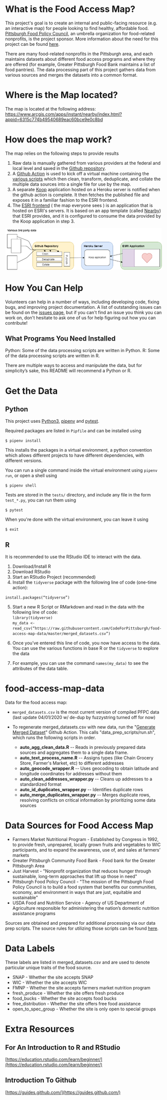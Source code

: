 # What is the Food Access Map?
This project's goal is to create an internal and public-facing resource (e.g. an interactive map) for people looking to find healthy, affordable food. [Pittsburgh Food Policy Council](https://www.pittsburghfoodpolicy.org), an umbrella organization for food-related nonprofits, is the project sponsor. More information about the need for this project can be found [here](https://docs.google.com/presentation/d/1hk3n8cwbKtqxZjHni3JJlvjSSUeCv4dbVIdjq3FiTp8/edit#slide=id.g58c466d72b_0_179).

There are many food-related nonprofits in the Pittsburgh area, and each maintains datasets about different food access programs and where they are offered (for example, Greater Pittsburgh Food Bank maintains a list of food pantries). The data processing part of this project gathers data from various sources and merges the datasets into a common format.

# Where is the Map located?

The map is located at the following address:
https://www.arcgis.com/apps/instant/nearby/index.html?appid=6315c774b49540689eac60bce9e0c8bd

# How does the map work?

The map relies on the following steps to provide results

1. Raw data is manually gathered from various providers at the federal and local level and saved in the [Github repository](https://github.com/CodeForPittsburgh/food-access-map-data).
2. A [Github Action](https://github.com/CodeForPittsburgh/food-access-map-data/actions) is used to kick off a virtual machine containing the [various scripts](https://github.com/CodeForPittsburgh/food-access-map-data/tree/master/data_prep_scripts) which then clean, transform, deduplicate, and collate the multiple  data sources into a single file for use by the map.
3. A separate [Koop](https://koopjs.github.io/) application hosted on a Heroku server is notified when the github action is complete.  It then fetches the published file and exposes it in a familiar fashion to the ESRI frontend.
4. The [ESRI frontend](https://www.arcgis.com/apps/instant/nearby/index.html?appid=6315c774b49540689eac60bce9e0c8bd) ( the map everyone sees ) is an application that is hosted on ESRI's servers.  It is based on an app template (called [Nearby](https://www.arcgis.com/home/item.html?id=9d3f21cfd9b14589968f7e5be91b52c8)) that ESRI provides, and it is configured to consume the data provided by the Koop application in step 3.

![System Diagram](/documentation/workflow_2.png)

# How You Can Help
Volunteers can help in a number of ways, including developing code, fixing bugs, and improving project documentation. A list of outstanding issues can be found on the [issues page](https://github.com/CodeForPittsburgh/food-access-map-data/issues), but if you can't find an issue you think you can work on, don't hesitate to ask one of us for help figuring out how you can contribute!

## What Programs You Need Installed

Python: Some of the data processing scripts are written in Python.
R: Some of the data processing scripts are written in R.


There are multiple ways to access and manipulate the data, but for simplicity’s sake, this README will recommend a Python or R.
# Get the Data
## Python
This project uses [Python3](https://www.python.org/), [pipenv](https://pypi.org/project/pipenv/) and [pytest](https://docs.pytest.org/en/6.2.x/).

Required packages are listed in `Pipfile` and can be installed using

```$ pipenv install```

This installs the packages in a virtual environment, a python convention which allows different projects to have different dependencies, with different versions.

You can run a single command inside the virtual environment using `pipenv run`, or open a shell using

```$ pipenv shell```

Tests are stored in the `tests/` directory, and include any file in the form `test_*.py`, you can run them using

```$ pytest```

When you're done with the virtual environment, you can leave it using

```$ exit```

## R
It is recommended to use the RStudio IDE to interact with the data.

1. Download/Install R
2. Download RStudio
3. Start an RStudio Project (recommended)
4. Install the `tidyverse` package with the following line of code (one-time action):

`install.packages(“tidyverse”)`

5. Start a new R Script or RMarkdown and read in the data with the following line of code:  
`library(tidyverse)`  
`my_data <- read_csv(“https://raw.githubusercontent.com/CodeForPittsburgh/food-access-map-data/master/merged_datasets.csv”)`  

6. Once you’ve entered this line of code, you now have access to the data. You can use the various functions in base R or the `tidyverse` to explore the data
7. For example, you can use the command `names(my_data)` to see the attributes of the data table.

# food-access-map-data

Data for the food access map:

* `merged_datasets.csv` is the most current version of compiled PFPC data (last update 04/01/2020 w/ de-dup by fuzzystring turned off for now)

* To regenerate merged_datasets.csv with new data, run the "[Generate Merged Dataset](https://github.com/CodeForPittsburgh/food-access-map-data/actions/workflows/generate_merged_dataset.yml)" Github Action. This calls "data_prep_scripts/run.sh", which runs the following scripts in order.
	+ **auto_agg_clean_data.R**   --		Reads in previously prepared data sources and aggregates them to a single data frame.
	+ **auto_text_process_name.R**  --		Assigns types (like Chain Grocery Store, Farmer's Market, etc) to different addresses
	+ **auto_geocode_wrapper.R**  --		Uses geocoding to obtain latitude and longitude coordinates for addresses without them
	+ **auto_clean_addresses_wrapper.py**  --	Cleans up addresses to a standardized format
	+ **auto_id_duplicates_wrapper.py**  --		Identifies duplicate rows
	+ **auto_merge_duplicates_wrapper.py**  --	Merges duplicate rows, resolving conflicts on critical information by prioritizing some data sources

# Data Sources for Food Access Map

* Farmers Market Nutritional Program - Established by Congress in 1992, to provide fresh, unprepared, locally grown fruits and vegetables to WIC participants, and to expand the awareness, use of, and sales at farmers’ markets
* Greater Pittsburgh Community Food Bank - Food bank for the Greater Pittsburgh Area
* Just Harvest - "Nonprofit organization that reduces hunger through sustainable, long-term approaches that lift up those in need"
* Pittsburgh Food Policy Council - "The mission of the Pittsburgh Food Policy Council is to build a food system that benefits our communities, economy, and environment in ways that are just, equitable and sustainable"
* USDA Food and Nutrition Service - Agency of US Department of Agriculture responsible for administering the nation’s domestic nutrition assistance programs

Sources are obtained and prepared for additional processing via our data prep scripts. The source rules for utilizing those scripts can be found [here](https://github.com/CodeForPittsburgh/food-access-map-data/blob/master/data_prep_scripts/source_rules.md).

# Data Labels
These labels are listed in merged_datasets.csv and are used to denote particular unique traits of the food source.

* SNAP - Whether the site accepts SNAP
* WIC - Whether the site accepts WIC
* FMNP - Whether the site accepts farmers market nutrition program
* fresh_produce - Whether the site offers fresh produce
* food_bucks - Whether the site accepts food bucks
* free_distribution - Whether the site offers free food assistance
* open_to_spec_group - Whether the site is only open to special groups

# Extra Resources

## For An Introduction to R and RStudio
[https://education.rstudio.com/learn/beginner/](https://education.rstudio.com/learn/beginner/)
## Introduction To Github
[https://guides.github.com/](https://guides.github.com/)
